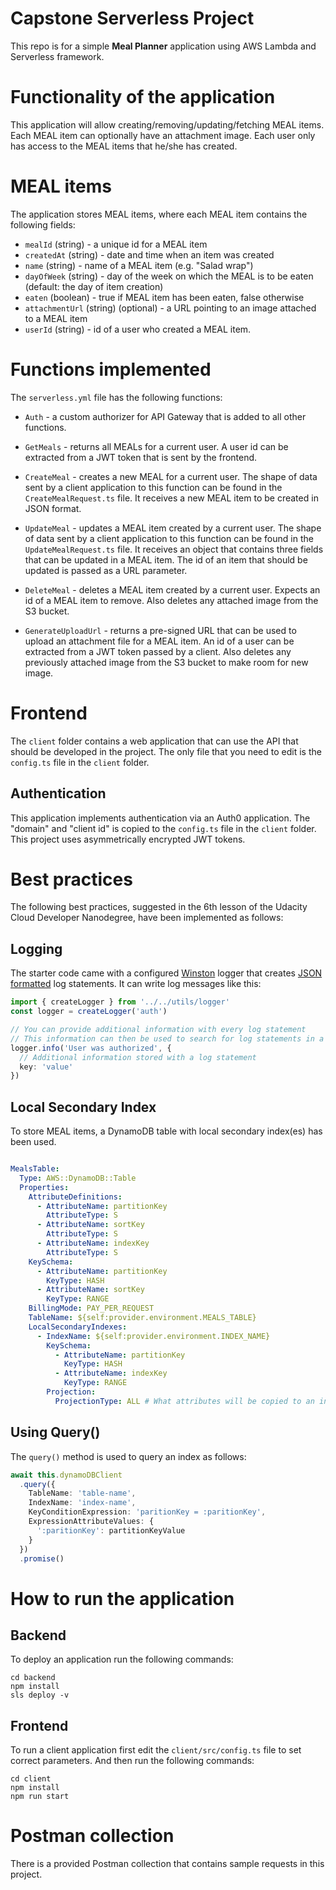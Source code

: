 # Capstone Serverless Project

This repo is for a simple **Meal Planner** application using AWS Lambda and Serverless framework.

# Functionality of the application

This application will allow creating/removing/updating/fetching MEAL items. Each MEAL item can optionally have an attachment image. Each user only has access to the MEAL items that he/she has created.

# MEAL items

The application stores MEAL items, where each MEAL item contains the following fields:

* `mealId` (string) - a unique id for a MEAL item
* `createdAt` (string) - date and time when an item was created
* `name` (string) - name of a MEAL item (e.g. "Salad wrap")
* `dayOfWeek` (string) - day of the week on which the MEAL is to be eaten (default: the day of item creation)
* `eaten` (boolean) - true if MEAL item has been eaten, false otherwise
* `attachmentUrl` (string) (optional) - a URL pointing to an image attached to a MEAL item
* `userId` (string) - id of a user who created a MEAL item.

# Functions implemented

The `serverless.yml` file has the following functions:

* `Auth` - a custom authorizer for API Gateway that is added to all other functions.

* `GetMeals` -  returns all MEALs for a current user. A user id can be extracted from a JWT token that is sent by the frontend.

* `CreateMeal` - creates a new MEAL for a current user. The shape of data sent by a client application to this function can be found in the `CreateMealRequest.ts` file. It receives a new MEAL item to be created in JSON format.

* `UpdateMeal` - updates a MEAL item created by a current user. The shape of data sent by a client application to this function can be found in the `UpdateMealRequest.ts` file. It receives an object that contains three fields that can be updated in a MEAL item. The id of an item that should be updated is passed as a URL parameter.

* `DeleteMeal` - deletes a MEAL item created by a current user. Expects an id of a MEAL item to remove. Also deletes any attached image from the S3 bucket.

* `GenerateUploadUrl` - returns a pre-signed URL that can be used to upload an attachment file for a MEAL item. An id of a user can be extracted from a JWT token passed by a client. Also deletes any previously attached image from the S3 bucket to make room for new image.

# Frontend

The `client` folder contains a web application that can use the API that should be developed in the project. The only file that you need to edit is the `config.ts` file in the `client` folder.

## Authentication

This application implements authentication via an Auth0 application. The "domain" and "client id" is copied to the `config.ts` file in the `client` folder. This project uses asymmetrically encrypted JWT tokens.

# Best practices

The following best practices, suggested in the 6th lesson of the Udacity Cloud Developer Nanodegree, have been implemented as follows:

## Logging

The starter code came with a configured [Winston](https://github.com/winstonjs/winston) logger that creates [JSON formatted](https://stackify.com/what-is-structured-logging-and-why-developers-need-it/) log statements. It can write log messages like this:

```ts
import { createLogger } from '../../utils/logger'
const logger = createLogger('auth')

// You can provide additional information with every log statement
// This information can then be used to search for log statements in a log storage system
logger.info('User was authorized', {
  // Additional information stored with a log statement
  key: 'value'
})
```

## Local Secondary Index

To store MEAL items, a DynamoDB table with local secondary index(es) has been used.

```yml

MealsTable:
  Type: AWS::DynamoDB::Table
  Properties:
    AttributeDefinitions:
      - AttributeName: partitionKey
        AttributeType: S
      - AttributeName: sortKey
        AttributeType: S
      - AttributeName: indexKey
        AttributeType: S
    KeySchema:
      - AttributeName: partitionKey
        KeyType: HASH
      - AttributeName: sortKey
        KeyType: RANGE
    BillingMode: PAY_PER_REQUEST
    TableName: ${self:provider.environment.MEALS_TABLE}
    LocalSecondaryIndexes:
      - IndexName: ${self:provider.environment.INDEX_NAME}
        KeySchema:
          - AttributeName: partitionKey
            KeyType: HASH
          - AttributeName: indexKey
            KeyType: RANGE
        Projection:
          ProjectionType: ALL # What attributes will be copied to an index

```

## Using Query()

The `query()` method is used to query an index as follows:

```ts
await this.dynamoDBClient
  .query({
    TableName: 'table-name',
    IndexName: 'index-name',
    KeyConditionExpression: 'paritionKey = :paritionKey',
    ExpressionAttributeValues: {
      ':paritionKey': partitionKeyValue
    }
  })
  .promise()
```

# How to run the application

## Backend

To deploy an application run the following commands:

```
cd backend
npm install
sls deploy -v
```

## Frontend

To run a client application first edit the `client/src/config.ts` file to set correct parameters. And then run the following commands:

```
cd client
npm install
npm run start
```

# Postman collection

There is a provided Postman collection that contains sample requests in this project.
